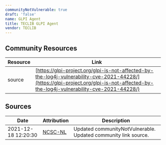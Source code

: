 ```yaml
---
communityNotVulnerable: true
draft: 'false'
name: GLPI Agent
title: TECLIB GLPI Agent
vendor: TECLIB
---
```



## Community Resources
| Resource | Link |
| --- | --- |
| source | [https://glpi-project.org/glpi-is-not-affected-by-the-log4j-vulnerability-cve-2021-44228/](https://glpi-project.org/glpi-is-not-affected-by-the-log4j-vulnerability-cve-2021-44228/) |


## Sources
| Date | Attribution | Description |
| --- | --- | --- |
| 2021-12-18 12:20:30 | [NCSC-NL](https://github.com/NCSC-NL/log4shell/blob/main/software/README.md) | Updated communityNotVulnerable. Updated community link source.  |
